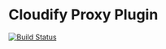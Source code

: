 # Cloudify Proxy Plugin

[![Build Status](https://circleci.com/gh/cloudify-incubator/cloudify-proxy-plugin.svg?style=shield&circle-token=:circle-token)](https://circleci.com/gh/cloudify-incubator/cloudify-proxy-plugin)

